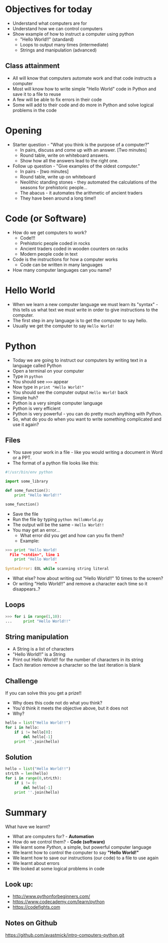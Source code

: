 # Objectives for today

- Understand what computers are for
- Understand how we can control computers
- Show example of how to instruct a computer using python
    + "Hello World!!" (standard)
    + Loops to output many times (intermediate)
    + Strings and manipulation (advanced)

## Class attainment

- All will know that computers automate work and that code instructs a computer
- Most will know how to write simple "Hello World" code in Python and save it to a file to reuse
- A few will be able to fix errors in their code
- Some will add to their code and do more in Python and solve logical problems in the code

# Opening

- Starter question - "What you think is the purpose of a computer?"
    + In pairs, discuss and come up with an answer. [Two minutes]
    + Round table, write on whiteboard answers.
    + Show how all the answers lead to the right one.
- Follow up question - "Give examples of the oldest computer."
    + In pairs - [two minutes]
    + Round table, write up on whiteboard
    + Neolithic standing stones - they automated the calculations of the seasons for prehistoric people...
    + The abacus - it automates the arithmetic of ancient traders
    + They have been around a long time!!

# Code (or Software)
- How do we get computers to work?
    + Code!!!
    + Prehistoric people coded in rocks
    + Ancient traders coded in wooden counters on racks
    + Modern people code in text
- Code is the instructions for how a computer works
    + Code can be written in many languages
- How many computer languages can you name?

# Hello World

- When we learn a new computer language we must learn its "syntax" - this tells us what text we must write in order to give instructions to the computer.
- The first step in any language is to get the computer to say hello.
- Usually we get the computer to say ``Hello World!``

# Python

- Today we are going to instruct our computers by writing text in a language called Python
- Open a terminal on your computer
- Type in `python`
- You should see `>>>` appear
- Now type in ``print "Hello World!"``
- You should see the computer output ``Hello World!`` back
- Simple huh?
- Python is a very simple computer language
- Python is very efficient
- Python is very powerful - you can do pretty much anything with Python.
- So, what do you do when you want to write something complicated and use it again?

## Files

- You save your work in a file - like you would writing a document in Word or a PPT.
- The format of a python file looks like this:

```python
#!/usr/bin/env python

import some_library

def some_function():
    print "Hello World!!"

some_function()
```

- Save the file
- Run the file by typing ``python HelloWorld.py``
- The output will be the same - ``Hello World!!``
- You may get an error...
    + What error did you get and how can you fix them?
    + Example: 

```python  
>>> print "Hello World!
  File "<stdin>", line 1
    print "Hello World!
                      ^
SyntaxError: EOL while scanning string literal
```

- What else? how about writing out "Hello World!!" 10 times to the screen?
- Or writing "Hello World!!" and remove a character each time so it disappears..?

## Loops

```python
>>> for i in range(1,10):
...     print "Hello World!!"
```


## String manipulation

- A String is a list of characters
- "Hello World!!" is a String
- Print out Hello World!! for the number of characters in its string
- Each iteration remove a character so the last iteration is blank

## Challenge

If you can solve this you get a prize!!

- Why does this code not do what you think?
- You'd think it meets the objective above, but it does not
- Why?

```python
hello = list("Hello World!!")
for i in hello:
    if i != hello[0]:
        del hello[-1]
    print ''.join(hello)
```

## Solution

```python
hello = list("Hello World!!")
strLth = len(hello)
for i in range(0,strLth):
    if i != 0:
        del hello[-1]
    print ''.join(hello)
```

# Summary

What have we learnt?

- What are computers for? - **Automation**
- How do we control them? - **Code (software)**
- We learnt some *Python*, a simple, but powerful computer language
- We learnt how to control the computer to say **"Hello World!"**
- We learnt how to save our instructions (our code) to a file to use again
- We learnt about errors
- We looked at some logical problems in code

## Look up:

- <http://www.pythonforbeginners.com/>
- <https://www.codecademy.com/learn/python>
- <https://codefights.com>

## Notes on Github

<https://github.com/avastmick/intro-computers-python.git>
